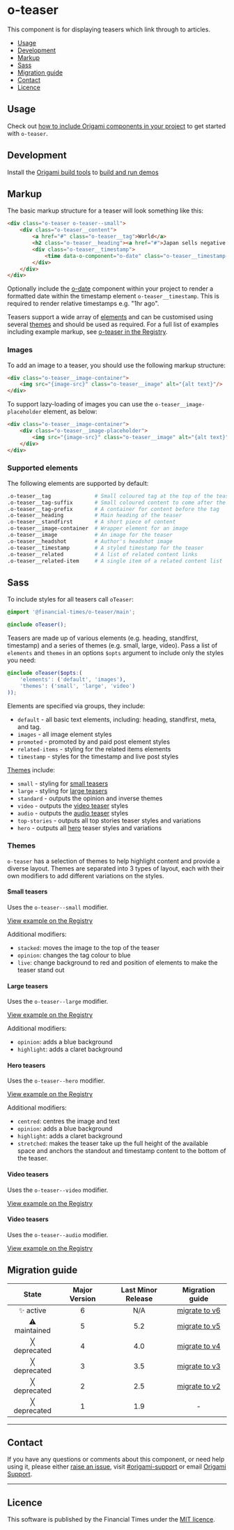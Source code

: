 # o-teaser

This component is for displaying teasers which link through to articles.

- [Usage](#usage)
- [Development](#development)
- [Markup](#markup)
- [Sass](#sass)
- [Migration guide](#migration-guide)
- [Contact](#contact)
- [Licence](#licence)

## Usage

Check out [how to include Origami components in your project](https://origami.ft.com/docs/components/#including-origami-components-in-your-project) to get started with `o-teaser`.

## Development

Install the [Origami build tools](https://github.com/Financial-Times/origami-build-tools/blob/master/README.md) to [build and run demos](https://github.com/Financial-Times/origami-build-tools/blob/master/README.md#developing-modules-locally)

## Markup

The basic markup structure for a teaser will look something like this:

```html
<div class="o-teaser o-teaser--small">
	<div class="o-teaser__content">
		<a href="#" class="o-teaser__tag">World</a>
		<h2 class="o-teaser__heading"><a href="#">Japan sells negative yield 10-year bonds</a></h2>
		<div class="o-teaser__timestamp">
			<time data-o-component="o-date" class="o-teaser__timestamp-date" datetime="2016-02-29T12:35:48Z">2016-02-29T12:35:48Z</time>
		</div>
	</div>
</div>
```

Optionally include the [o-date](https://registry.origami.ft.com/components/o-date) component within your project to render a formatted date within the timestamp element `o-teaser__timestamp`. This is required to render relative timestamps e.g. "1hr ago".

Teasers support a wide array of [elements](#supported-elements) and can be customised using several [themes](#themes) and should be used as required. For a full list of examples including example markup, see [o-teaser in the Registry](http://registry.origami.ft.com/components/o-teaser).


### Images

To add an image to a teaser, you should use the following markup structure:

```html
<div class="o-teaser__image-container">
	<img src="{image-src}" class="o-teaser__image" alt="{alt text}"/>
</div>
```

To support lazy-loading of images you can use the `o-teaser__image-placeholder` element, as below:

```html
<div class="o-teaser__image-container">
	<div class="o-teaser__image-placeholder">
		<img src="{image-src}" class="o-teaser__image" alt="{alt text}"/>
	</div>
</div>
```


### Supported elements

The following elements are supported by default:

```sh
.o-teaser__tag              # Small coloured tag at the top of the teaser
.o-teaser__tag-suffix       # Small coloured content to come after the tag, such as timestamp or duration
.o-teaser__tag-prefix       # A container for content before the tag
.o-teaser__heading          # Main heading of the teaser
.o-teaser__standfirst       # A short piece of content
.o-teaser__image-container  # Wrapper element for an image
.o-teaser__image            # An image for the teaser
.o-teaser__headshot         # Author's headshot image
.o-teaser__timestamp        # A styled timestamp for the teaser
.o-teaser__related          # A list of related content links
.o-teaser__related-item     # A single item of a related content list
```


## Sass

To include styles for all teasers call `oTeaser`:
```scss
@import '@financial-times/o-teaser/main';

@include oTeaser();
```

Teasers are made up of various elements (e.g. heading, standfirst, timestamp) and a series of themes (e.g. small, large, video). Pass a list of `elements` and `themes` in an options `$opts` argument to include only the styles you need:

```scss
@include oTeaser($opts:(
	'elements': ('default', 'images'),
	'themes': ('small', 'large', 'video')
));
```

Elements are specified via groups, they include:

- `default` - all basic text elements, including: heading, standfirst, meta, and tag.
- `images` - all image element styles
- `promoted` - promoted by and paid post element styles
- `related-items` - styling for the related items elements
- `timestamp` - styles for the timestamp and live post styles

[Themes](#themes) include:

- `small` - styling for [small teasers](#small-teasers)
- `large` - styling for [large teasers](#large-teasers)
- `standard` - outputs the opinion and inverse themes
- `video` - outputs the [video teaser](#video-teasers) styles
- `audio` - outputs the [audio teaser](#audio-teasers) styles
- `top-stories` - outputs all top stories teaser styles and variations
- `hero` - outputs all [hero](#hero-teasers) teaser styles and variations

### Themes

`o-teaser` has a selection of themes to help highlight content and provide a diverse layout. Themes are separated into 3 types of layout, each with their own modifiers to add different variations on the styles.

#### Small teasers

Uses the `o-teaser--small` modifier.

[View example on the Registry](http://registry.origami.ft.com/components/o-teaser#demo-small)

Additional modifiers:

- `stacked`: moves the image to the top of the teaser
- `opinion`: changes the tag colour to blue
- `live`: change background to red and position of elements to make the teaser stand out

#### Large teasers

Uses the `o-teaser--large` modifier.

[View example on the Registry](http://registry.origami.ft.com/components/o-teaser#demo-large)

Additional modifiers:

- `opinion`: adds a blue background
- `highlight`: adds a claret background

#### Hero teasers

Uses the `o-teaser--hero` modifier.

[View example on the Registry](http://registry.origami.ft.com/components/o-teaser#demo-hero)

Additional modifiers:

- `centred`: centres the image and text
- `opinion`: adds a blue background
- `highlight`: adds a claret background
- `stretched`: makes the teaser take up the full height of the available space and anchors the standout and timestamp content to the bottom of the teaser.

#### Video teasers

Uses the `o-teaser--video` modifier.

[View example on the Registry](http://registry.origami.ft.com/components/o-teaser#demo-video)

#### Video teasers

Uses the `o-teaser--audio` modifier.

[View example on the Registry](http://registry.origami.ft.com/components/o-teaser#demo-audio)


## Migration guide

State | Major Version | Last Minor Release | Migration guide |
:---: | :---: | :---: | :---:
✨ active | 6 | N/A  | [migrate to v6](MIGRATION.md#migrating-from-v5-to-v6) |
⚠ maintained | 5 | 5.2  | [migrate to v5](MIGRATION.md#migrating-from-v4-to-v5) |
╳ deprecated | 4 | 4.0  | [migrate to v4](MIGRATION.md#migrating-from-v3-to-v4) |
╳ deprecated | 3 | 3.5  | [migrate to v3](MIGRATION.md#migrating-from-v2-to-v3) |
╳ deprecated | 2 | 2.5  | [migrate to v2](MIGRATION.md#migrating-from-v1-to-v2) |
╳ deprecated | 1 | 1.9 | - |

----

## Contact

If you have any questions or comments about this component, or need help using it, please either [raise an issue](https://github.com/Financial-Times/o-teaser/issues), visit [#origami-support](https://financialtimes.slack.com/messages/origami-support/) or email [Origami Support](mailto:origami-support@ft.com).


----

## Licence

This software is published by the Financial Times under the [MIT licence](http://opensource.org/licenses/MIT).
